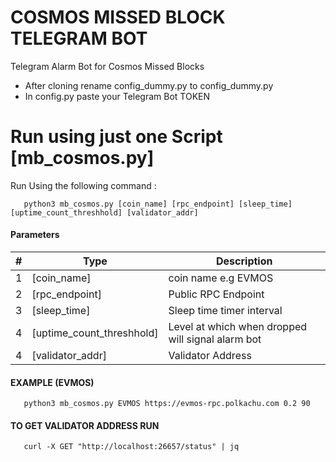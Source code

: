 # COSMOS MISSED BLOCK TELEGRAM BOT
Telegram Alarm Bot for Cosmos Missed Blocks 

- After cloning rename config_dummy.py to config_dummy.py
- In config.py paste your Telegram Bot TOKEN

# Run using just one Script [mb_cosmos.py]

Run Using the following command :

```
   python3 mb_cosmos.py [coin_name] [rpc_endpoint] [sleep_time] [uptime_count_threshhold] [validator_addr]
```

#### Parameters 

| #    | Type                               | Description                                                  |
| ---- | ---------------------------------- | ------------------------------------------------------------ |
| 1    | [coin_name]                 | coin name e.g EVMOS                               |
| 2    | [rpc_endpoint] | Public RPC Endpoint |
| 3    | [sleep_time] | Sleep time timer interval |
| 4    | [uptime_count_threshhold]| Level at which when dropped will signal alarm bot |
| 4    | [validator_addr]| Validator Address |


#### EXAMPLE (EVMOS)

```
   python3 mb_cosmos.py EVMOS https://evmos-rpc.polkachu.com 0.2 90
```

#### TO GET VALIDATOR ADDRESS RUN

```
   curl -X GET "http://localhost:26657/status" | jq
```


